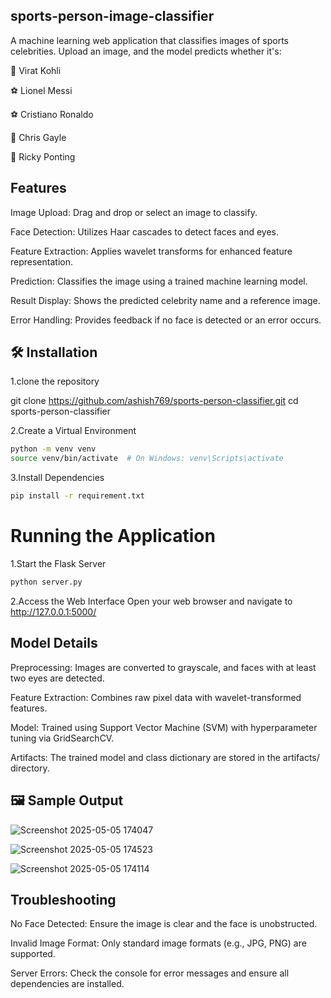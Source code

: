 ## sports-person-image-classifier
A machine learning web application that classifies images of sports celebrities. Upload an image, and the model predicts whether it's:

🏏 Virat Kohli

⚽ Lionel Messi

⚽ Cristiano Ronaldo

🏏 Chris Gayle

🏏 Ricky Ponting
## Features
Image Upload: Drag and drop or select an image to classify.

Face Detection: Utilizes Haar cascades to detect faces and eyes.

Feature Extraction: Applies wavelet transforms for enhanced feature representation.

Prediction: Classifies the image using a trained machine learning model.

Result Display: Shows the predicted celebrity name and a reference image.

Error Handling: Provides feedback if no face is detected or an error occurs.
## 🛠️ Installation
 1.clone the repository

git clone https://github.com/ashish769/sports-person-classifier.git
cd sports-person-classifier

 2.Create a Virtual Environment
```bash
python -m venv venv
source venv/bin/activate  # On Windows: venv\Scripts\activate
```
 3.Install Dependencies
```bash
pip install -r requirement.txt
```
# Running the Application
 1.Start the Flask Server
```bash
python server.py
```
2.Access the Web Interface
Open your web browser and navigate to http://127.0.0.1:5000/

## Model Details
Preprocessing: Images are converted to grayscale, and faces with at least two eyes are detected.

Feature Extraction: Combines raw pixel data with wavelet-transformed features.

Model: Trained using Support Vector Machine (SVM) with hyperparameter tuning via GridSearchCV.

Artifacts: The trained model and class dictionary are stored in the artifacts/ directory.

## 🖼️ Sample Output

![Screenshot 2025-05-05 174047](https://github.com/user-attachments/assets/ba9b1cf9-06a1-4385-a71c-e41ccc83dc11)

![Screenshot 2025-05-05 174523](https://github.com/user-attachments/assets/3c0abc25-fdd5-4844-aa59-4be4da44d836)

![Screenshot 2025-05-05 174114](https://github.com/user-attachments/assets/af53dd9c-6f4e-4298-9a3e-fb6804c00a55)
## Troubleshooting
No Face Detected: Ensure the image is clear and the face is unobstructed.

Invalid Image Format: Only standard image formats (e.g., JPG, PNG) are supported.

Server Errors: Check the console for error messages and ensure all dependencies are installed.
